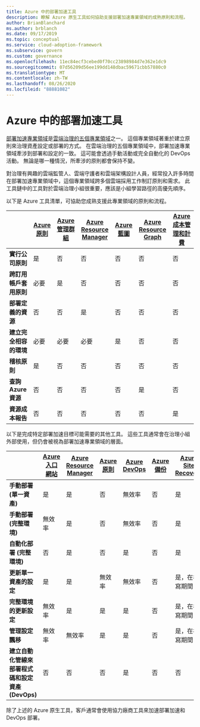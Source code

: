 ```yaml
---
title: Azure 中的部署加速工具
description: 瞭解 Azure 原生工具如何協助支援部署加速專業領域的成熟原則和流程。
author: BrianBlanchard
ms.author: brblanch
ms.date: 09/17/2019
ms.topic: conceptual
ms.service: cloud-adoption-framework
ms.subservice: govern
ms.custom: governance
ms.openlocfilehash: 11ec84ecf3cebed0f70cc23898984d7e362e1dc9
ms.sourcegitcommit: 07d56209d56ee199dd148dbac59671cbb57880c0
ms.translationtype: MT
ms.contentlocale: zh-TW
ms.lasthandoff: 08/26/2020
ms.locfileid: "88881082"
---
```

# <a name="deployment-acceleration-tools-in-azure"></a>Azure 中的部署加速工具

[部署加速專業領域](./index.md)是[雲端治理的五個專業領域](../governance-disciplines.md)之一。 這個專業領域著重於建立原則來治理資產設定或部署的方式。 在雲端治理的五個專業領域中，部署加速專業領域牽涉到部署和設定的一致。 這可能會透過手動活動或完全自動化的 DevOps 活動。 無論是哪一種情況，所牽涉的原則都會保持不變。

對治理有興趣的雲端監管人、雲端守護者和雲端架構設計人員，經常投入許多時間在部署加速專業領域中，這個專業領域跨多個雲端採用工作制訂原則和需求。 此工具鏈中的工具對於雲端治理小組很重要，應該是小組學習路徑的高優先順序。

以下是 Azure 工具清單，可協助您成熟支援此專業領域的原則和流程。

|  | [Azure 原則](/azure/governance/policy/overview) | [Azure 管理群組](/azure/governance/management-groups) | [Azure Resource Manager](/azure/azure-resource-manager/management/overview) | [Azure 藍圖](/azure/governance/blueprints/overview) | [Azure Resource Graph](/azure/governance/resource-graph/overview) | [Azure 成本管理和計費](/azure/cost-management) |
|---------|---------|---------|---------|---------|---------|---------|
| **實行公司原則**     | 是 | 否  | 否  | 否 | 否 | 否 |
| **跨訂用帳戶套用原則**     | 必要 | 是  | 否  | 否 | 否 | 否 |
| **部署定義的資源**     | 否 | 否  | 是  | 否 | 否 | 否 |
| **建立完全相容的環境**      | 必要 | 必要  | 必要  | 是 | 否 | 否 |
| **稽核原則**      | 是 | 否  | 否  | 否 | 否 | 否 |
| **查詢 Azure 資源**      | 否 | 否  | 否  | 否 | 是 | 否 |
| **資源成本報告**      | 否 | 否  | 否  | 否 | 否 | 是 |

以下是完成特定部署加速目標可能需要的其他工具。 這些工具通常會在治理小組外部使用，但仍會被視為部署加速專業領域的層面。

|  | [Azure 入口網站](https://azure.microsoft.com/features/azure-portal)  | [Azure Resource Manager](/azure/azure-resource-manager/management/overview)  | [Azure 原則](/azure/governance/policy/overview) | [Azure DevOps](/azure/devops/user-guide/what-is-azure-devops) | [Azure 備份](/azure/backup/backup-overview) | [Azure Site Recovery](/azure/site-recovery/site-recovery-overview) |
|---------|---------|---------|---------|---------|---------|---------|
| **手動部署 (單一資產)**     | 是 | 是  | 否  | 無效率 | 否 | 是 |
| **手動部署 (完整環境)**     | 無效率 | 是 | 否  | 無效率 | 否 | 是 |
| **自動化部署 (完整環境)**     | 否  | 是  | 否  | 是  | 否 | 是 |
| **更新單一資產的設定**     | 是 | 是 | 無效率 | 無效率 | 否 | 是，在複寫期間 |
| **完整環境的更新設定**     | 無效率 | 是 | 是 | 是  | 否 | 是，在複寫期間 |
| **管理設定飄移**     | 無效率 | 無效率 | 是  | 是  | 否 | 是，在複寫期間 |
| **建立自動化管線來部署程式碼和設定資產 (DevOps)**     | 否 | 否 | 否 | 是 | 否 | 否 |

除了上述的 Azure 原生工具，客戶通常會使用協力廠商工具來加速部署加速和 DevOps 部署。
